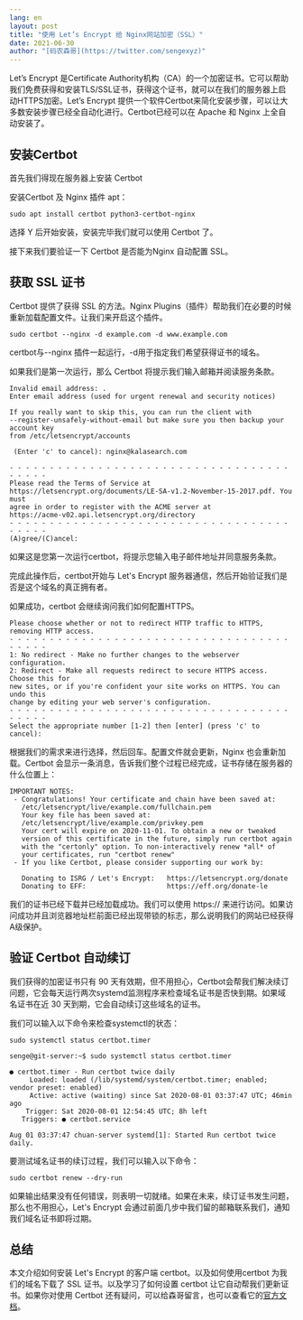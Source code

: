```yaml
---
lang: en
layout: post
title: "使用 Let’s Encrypt 给 Nginx网站加密（SSL）"
date: 2021-06-30
author: "[码农森哥](https://twitter.com/sengexyz)"
---
```


Let’s Encrypt 是Certificate Authority机构（CA）的一个加密证书。它可以帮助我们免费获得和安装TLS/SSL证书，获得这个证书，就可以在我们的服务器上启动HTTPS加密。Let’s Encrypt 提供一个软件Certbot来简化安装步骤，可以让大多数安装步骤已经全自动化进行。Certbot已经可以在 Apache 和 Nginx 上全自动安装了。

## 安装Certbot
首先我们得现在服务器上安装 Certbot

安装Certbot 及 Nginx 插件 apt：

```
sudo apt install certbot python3-certbot-nginx
```

选择 Y 后开始安装，安装完毕我们就可以使用 Certbot 了。

接下来我们要验证一下 Certbot 是否能为Nginx 自动配置 SSL。


## 获取 SSL 证书
Certbot 提供了获得 SSL 的方法。Nginx Plugins（插件）帮助我们在必要的时候重新加载配置文件。让我们来开启这个插件。

```
sudo certbot --nginx -d example.com -d www.example.com
```

certbot与--nginx 插件一起运行，-d用于指定我们希望获得证书的域名。

如果我们是第一次运行，那么 Certbot 将提示我们输入邮箱并阅读服务条款。


```
Invalid email address: .
Enter email address (used for urgent renewal and security notices)

If you really want to skip this, you can run the client with
--register-unsafely-without-email but make sure you then backup your account key
from /etc/letsencrypt/accounts

 (Enter 'c' to cancel): nginx@kalasearch.com

- - - - - - - - - - - - - - - - - - - - - - - - - - - - - - - - - - - - - - - -
Please read the Terms of Service at
https://letsencrypt.org/documents/LE-SA-v1.2-November-15-2017.pdf. You must
agree in order to register with the ACME server at
https://acme-v02.api.letsencrypt.org/directory
- - - - - - - - - - - - - - - - - - - - - - - - - - - - - - - - - - - - - - - -
(A)gree/(C)ancel:
```

如果这是您第一次运行certbot，将提示您输入电子邮件地址并同意服务条款。

完成此操作后，certbot开始与 Let's Encrypt 服务器通信，然后开始验证我们是否是这个域名的真正拥有者。

如果成功，certbot 会继续询问我们如何配置HTTPS。

```
Please choose whether or not to redirect HTTP traffic to HTTPS, removing HTTP access.
- - - - - - - - - - - - - - - - - - - - - - - - - - - - - - - - - - - - - - - -
1: No redirect - Make no further changes to the webserver configuration.
2: Redirect - Make all requests redirect to secure HTTPS access. Choose this for
new sites, or if you're confident your site works on HTTPS. You can undo this
change by editing your web server's configuration.
- - - - - - - - - - - - - - - - - - - - - - - - - - - - - - - - - - - - - - - -
Select the appropriate number [1-2] then [enter] (press 'c' to cancel):
```


根据我们的需求来进行选择，然后回车。配置文件就会更新，Nginx 也会重新加载。Certbot 会显示一条消息，告诉我们整个过程已经完成，证书存储在服务器的什么位置上：

```
IMPORTANT NOTES:
 - Congratulations! Your certificate and chain have been saved at:
   /etc/letsencrypt/live/example.com/fullchain.pem
   Your key file has been saved at:
   /etc/letsencrypt/live/example.com/privkey.pem
   Your cert will expire on 2020-11-01. To obtain a new or tweaked
   version of this certificate in the future, simply run certbot again
   with the "certonly" option. To non-interactively renew *all* of
   your certificates, run "certbot renew"
 - If you like Certbot, please consider supporting our work by:

   Donating to ISRG / Let's Encrypt:   https://letsencrypt.org/donate
   Donating to EFF:                    https://eff.org/donate-le
```

我们的证书已经下载并已经加载成功。我们可以使用 https:// 来进行访问。如果访问成功并且浏览器地址栏前面已经出现带锁的标志，那么说明我们的网站已经获得A级保护。


## 验证 Certbot 自动续订
我们获得的加密证书只有 90 天有效期，但不用担心，Certbot会帮我们解决续订问题，它会每天运行两次systemd监测程序来检查域名证书是否快到期。如果域名证书在近 30 天到期，它会自动续订这些域名的证书。

我们可以输入以下命令来检查systemctl的状态：

```
sudo systemctl status certbot.timer
```

```
senge@git-server:~$ sudo systemctl status certbot.timer

● certbot.timer - Run certbot twice daily
     Loaded: loaded (/lib/systemd/system/certbot.timer; enabled; vendor preset: enabled)
     Active: active (waiting) since Sat 2020-08-01 03:37:47 UTC; 46min ago
    Trigger: Sat 2020-08-01 12:54:45 UTC; 8h left
   Triggers: ● certbot.service

Aug 01 03:37:47 chuan-server systemd[1]: Started Run certbot twice daily.
```


要测试域名证书的续订过程，我们可以输入以下命令：

```
sudo certbot renew --dry-run
```

如果输出结果没有任何错误，则表明一切就绪。如果在未来，续订证书发生问题，那么也不用担心，Let's Encrypt 会通过前面几步中我们留的邮箱联系我们，通知我们域名证书即将过期。


## 总结
本文介绍如何安装 Let's Encrypt 的客户端 certbot。以及如何使用certbot 为我们的域名下载了 SSL 证书。以及学习了如何设置 certbot 让它自动帮我们更新证书。如果你对使用 Certbot 还有疑问，可以给森哥留言，也可以查看它的[官方文档](https://certbot.eff.org/docs/)。


